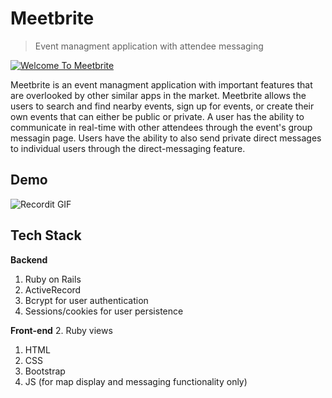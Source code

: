 # Meetbrite

> Event managment application with attendee messaging 



[![Welcome To Meetbrite](./assets/welcome.png)]()

Meetbrite is an event managment application with important features that are overlooked by other similar apps in the market.  Meetbrite allows the users to search and find nearby events, sign up for events, or create their own events that can either be public or private.  A user has the ability to communicate in real-time with other attendees through the event's group messagin page.  Users have the ability to also send private direct messages to individual users through the direct-messaging feature.   


## Demo

![Recordit GIF](./assets/demo.gif)


## Tech Stack 
**Backend**
1. Ruby on Rails 
2. ActiveRecord 
3. Bcrypt for user authentication 
4. Sessions/cookies for user persistence  

**Front-end**
2. Ruby views
1. HTML
2. CSS
3. Bootstrap 
3. JS (for map display and messaging functionality only)
